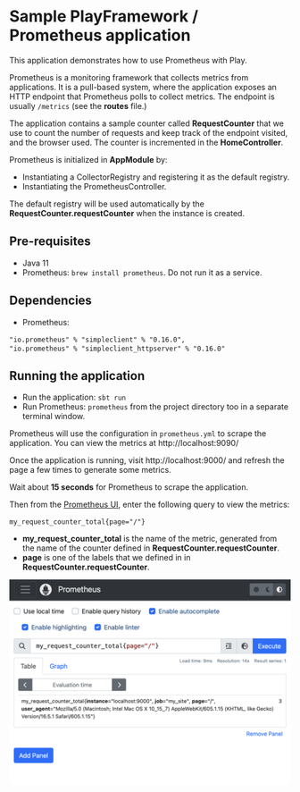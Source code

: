 # Sample PlayFramework / Prometheus application

This application demonstrates how to use Prometheus with Play.

Prometheus is a monitoring framework that collects metrics from applications. It is a pull-based system, where the application exposes an HTTP endpoint that Prometheus polls to collect metrics. The endpoint is usually `/metrics` (see the **routes** file.)

The application contains a sample counter called **RequestCounter** that we use to count the number of requests and keep track of the endpoint visited, and the browser used. The counter is incremented in the **HomeController**.

Prometheus is initialized in **AppModule** by:

* Instantiating a CollectorRegistry and registering it as the default registry.
* Instantiating the PrometheusController.

The default registry will be used automatically by the **RequestCounter.requestCounter** when the instance is created.

## Pre-requisites

* Java 11
* Prometheus: `brew install prometheus`. Do not run it as a service.

## Dependencies

* Prometheus: 
```
"io.prometheus" % "simpleclient" % "0.16.0",
"io.prometheus" % "simpleclient_httpserver" % "0.16.0"
```

## Running the application

* Run the application: `sbt run`
* Run Prometheus: `prometheus` from the project directory too in a separate terminal window.

Prometheus will use the configuration in `prometheus.yml` to scrape the application. You can view the metrics at http://localhost:9090/

Once the application is running, visit http://localhost:9000/ and refresh the page a few times to generate some metrics.

Wait about **15 seconds** for Prometheus to scrape the application.

Then from the [Prometheus UI](http://localhost:9090), enter the following query to view the metrics:

```
my_request_counter_total{page="/"}
```

* **my_request_counter_total** is the name of the metric, generated from the name of the counter defined in **RequestCounter.requestCounter**.
* **page** is one of the labels that we defined in in **RequestCounter.requestCounter**.

![Prometheus UI](docs/prometheus.png)
